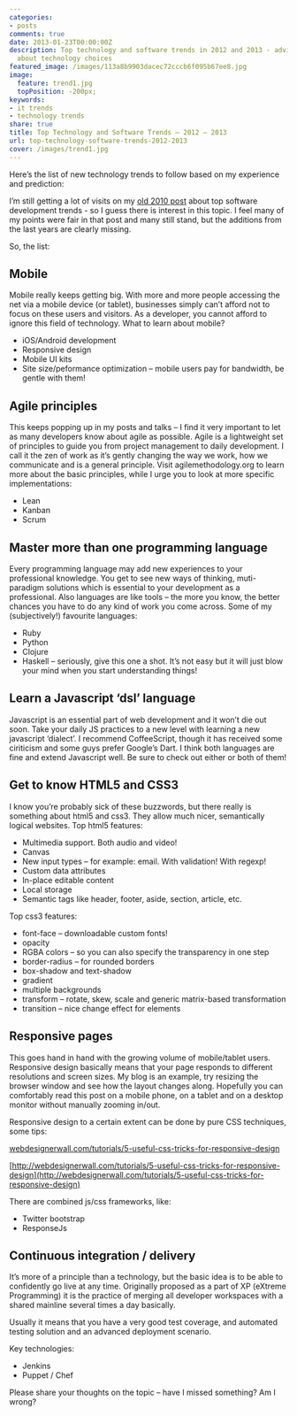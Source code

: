```yaml
---
categories:
- posts
comments: true
date: 2013-01-23T00:00:00Z
description: Top technology and software trends in 2012 and 2013 - advices for developers
  about technology choices
featured_image: /images/113a8b9903dacec72cccb6f095b67ee8.jpg
image:
  feature: trend1.jpg
  topPosition: -200px;
keywords:
- it trends
- technology trends
share: true
title: Top Technology and Software Trends – 2012 – 2013
url: top-technology-software-trends-2012-2013
cover: /images/trend1.jpg
---
```


Here’s the list of new technology trends to follow based on my experience and prediction:


I’m still getting a lot of visits on my [old 2010 post](http://ochronus.com/top-5-trends-in-software-development/) about top software development trends  - so I guess there is interest in this topic. I feel many of my points were fair in that post and many still stand, but the additions from the last years are clearly missing.

So, the list:

## Mobile

Mobile really keeps getting big. With more and more people accessing the net via a mobile device (or tablet), businesses simply can’t afford not to focus on these users and visitors. As a developer, you cannot afford to ignore this field of technology. What to learn about mobile?

* iOS/Android development
* Responsive design
* Mobile UI kits
* Site size/peformance optimization – mobile users pay for bandwidth, be gentle with them!

## Agile principles

This keeps popping up in my posts and talks – I find it very important to let as many developers know about agile as possible. Agile is a lightweight set of principles to guide you from project management to daily development. I call it the zen of work as it’s gently changing the way we work, how we communicate and is a general principle. Visit agilemethodology.org to learn more about the basic principles, while I urge you to look at more specific implementations:

* Lean
* Kanban
* Scrum

## Master more than one programming language

Every programming language may add new experiences to your professional knowledge. You get to see new ways of thinking, muti-paradigm solutions which is essential to your development as a professional. Also languages are like tools – the more you know, the better chances you have to do any kind of work you come across. Some of my (subjectively!) favourite languages:

* Ruby
* Python
* Clojure
* Haskell – seriously, give this one a shot. It’s not easy but it will just blow your mind when you start understanding things!

## Learn a Javascript ‘dsl’ language

Javascript is an essential part of web development and it won’t die out soon. Take your daily JS practices to a new level with learning a new javascript ‘dialect’. I recommend CoffeeScript, though it has received some ciriticism and some guys prefer Google’s Dart. I think both languages are fine and extend Javascript well. Be sure to check out either or both of them!

## Get to know HTML5 and CSS3

I know you’re probably  sick of these buzzwords, but there really is something about html5 and css3. They allow much nicer, semantically logical websites. Top html5 features:

* Multimedia support. Both audio and video!
* Canvas
* New input types – for example: email. With validation! With regexp!
* Custom data attributes
* In-place editable content
* Local storage
* Semantic tags like header, footer, aside, section, article, etc.

Top css3 features:

* font-face – downloadable custom fonts!
* opacity
* RGBA colors – so you can also specify the transparency in one step
* border-radius – for rounded borders
* box-shadow and text-shadow
* gradient
* multiple backgrounds
* transform – rotate, skew, scale and generic matrix-based transformation
* transition – nice change effect for elements

## Responsive pages

This goes hand in hand with the growing volume of mobile/tablet users. Responsive design basically means that your page responds to different resolutions and screen sizes. My blog is an example, try resizing the browser window and see how the layout changes along. Hopefully you can comfortably read this post on a mobile phone, on a tablet and on a desktop monitor without manually zooming in/out.

Responsive design to a certain extent can be done by pure CSS techniques, some tips:

[webdesignerwall.com/tutorials/5-useful-css-tricks-for-responsive-design](webdesignerwall.com/tutorials/5-useful-css-tricks-for-responsive-design)

[http://webdesignerwall.com/tutorials/5-useful-css-tricks-for-responsive-design](http://webdesignerwall.com/tutorials/5-useful-css-tricks-for-responsive-design)

There are combined js/css frameworks, like:

* Twitter bootstrap
* ResponseJs

## Continuous integration / delivery

It’s more of a principle than a technology, but the basic idea is to be able to confidently go live at any time. Originally proposed as a part of XP (eXtreme Programming) it is the practice of merging all developer workspaces with a shared mainline several times a day basically.

Usually it means that you have a very good test coverage, and automated testing solution and an advanced deployment scenario.

Key technologies:

* Jenkins
* Puppet / Chef
 

Please share your thoughts on the topic – have I missed something? Am I wrong?